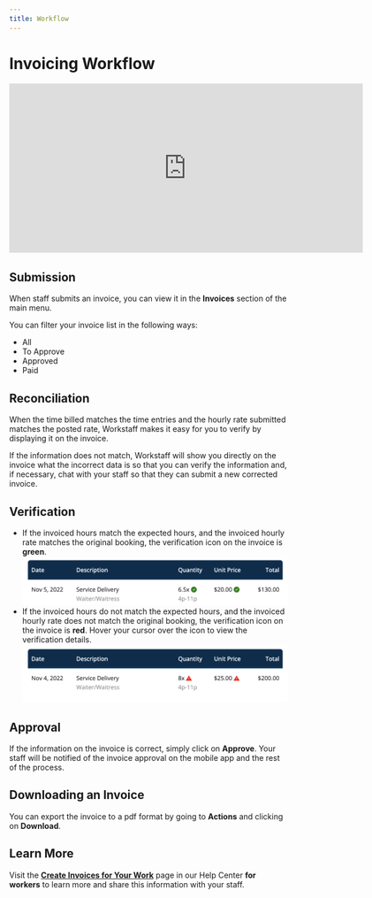 ```yaml
---
title: Workflow
---
```


# Invoicing Workflow

<iframe width="640" height="306" src="https://www.loom.com/embed/7692605809734421bebc222443ffebf7" frameborder="0" webkitallowfullscreen mozallowfullscreen allowfullscreen></iframe>

## Submission

When staff submits an invoice, you can view it in the **Invoices** section of the main menu.

You can filter your invoice list in the following ways:
- All
- To Approve
- Approved
- Paid 

## Reconciliation

When the time billed matches the time entries and the hourly rate submitted matches the posted rate, Workstaff makes it easy for you to verify by displaying it on the invoice.

If the information does not match, Workstaff will show you directly on the invoice what the incorrect data is so that you can verify the information and, if necessary, chat with your staff so that they can submit a new corrected invoice.

## Verification
- If the invoiced hours match the expected hours, and the invoiced hourly rate matches the original booking, the verification icon on the invoice is **green**.
![match.png](./Images/match.png)
- If the invoiced hours do not match the expected hours, and the invoiced hourly rate does not match the original booking, the verification icon on the invoice is **red**. Hover your cursor over the icon to view the verification details.
![nomatch.png](./Images/nomatch.png)

## Approval

If the information on the invoice is correct, simply click on **Approve**. Your staff will be notified of the invoice approval on the mobile app and the rest of the process.

## Downloading an Invoice

You can export the invoice to a pdf format by going to **Actions** and clicking on **Download**.

## Learn More
Visit the [**Create Invoices for Your Work**](https://help.workstaff.app/docs/workers/invoices/) page in our Help Center **for workers** to learn more and share this information with your staff. 